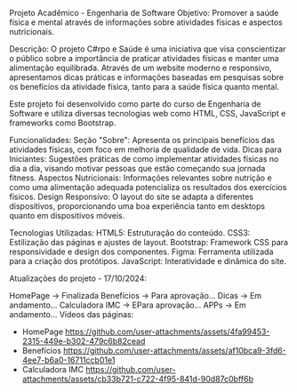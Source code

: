 Projeto Acadêmico - Engenharia de Software Objetivo: Promover a saúde física e mental através de informações sobre atividades físicas e aspectos nutricionais.

Descrição: O projeto C#rpo e Saúde é uma iniciativa que visa conscientizar o público sobre a importância de praticar atividades físicas e manter uma alimentação equilibrada. Através de um website moderno e responsivo, apresentamos dicas práticas e informações baseadas em pesquisas sobre os benefícios da atividade física, tanto para a saúde física quanto mental.

Este projeto foi desenvolvido como parte do curso de Engenharia de Software e utiliza diversas tecnologias web como HTML, CSS, JavaScript e frameworks como Bootstrap.

Funcionalidades: Seção "Sobre": Apresenta os principais benefícios das atividades físicas, com foco em melhoria de qualidade de vida. Dicas para Iniciantes: Sugestões práticas de como implementar atividades físicas no dia a dia, visando motivar pessoas que estão começando sua jornada fitness. Aspectos Nutricionais: Informações relevantes sobre nutrição e como uma alimentação adequada potencializa os resultados dos exercícios físicos. Design Responsivo: O layout do site se adapta a diferentes dispositivos, proporcionando uma boa experiência tanto em desktops quanto em dispositivos móveis.

Tecnologias Utilizadas: HTML5: Estruturação do conteúdo. CSS3: Estilização das páginas e ajustes de layout. Bootstrap: Framework CSS para responsividade e design dos componentes. Figma: Ferramenta utilizada para a criação dos protótipos. JavaScript: Interatividade e dinâmica do site.

Atualizações do projeto - 17/10/2024:

HomePage -> Finalizada
Benefícios -> Para aprovação...
Dicas -> Em andamento...
Calculadora IMC -> EPara aprovação...
APPs -> Em andamento...
Vídeos das páginas:

- HomePage https://github.com/user-attachments/assets/4fa99453-2315-449e-b302-479c6b82cead
- Benefícios https://github.com/user-attachments/assets/af10bca9-3fd6-4ee7-b6a0-16711ccb01e1
- Calculadora IMC https://github.com/user-attachments/assets/cb33b721-c722-4f95-841d-90d87c0bff6b

